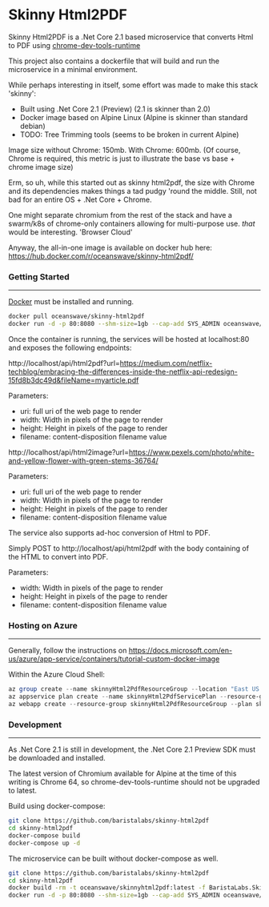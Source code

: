 Skinny Html2PDF
======

Skinny Html2PDF is a .Net Core 2.1 based microservice that converts Html to PDF using [chrome-dev-tools-runtime](https://github.com/BaristaLabs/chrome-dev-tools-runtime)

This project also contains a dockerfile that will build and run the microservice in a minimal environment.

While perhaps interesting in itself, some effort was made to make this stack 'skinny':

 - Built using .Net Core 2.1 (Preview) (2.1 is skinner than 2.0)
 - Docker image based on Alpine Linux (Alpine is skinner than standard debian)
 - TODO: Tree Trimming tools (seems to be broken in current Alpine)

Image size without Chrome: 150mb. With Chrome: 600mb.
(Of course, Chrome is required, this metric is just to illustrate the base vs base + chrome image size)

Erm, so uh, while this started out as skinny html2pdf, the size with Chrome and its dependencies makes things a tad pudgy 'round the middle. Still, not bad for an entire OS + .Net Core + Chrome.

One might separate chromium from the rest of the stack and have a swarm/k8s of chrome-only containers allowing for multi-purpose use. *that* would be interesting. 'Browser Cloud'

Anyway, the all-in-one image is available on docker hub here: https://hub.docker.com/r/oceanswave/skinny-html2pdf/

### Getting Started
---
[Docker](https://www.docker.com/get-docker) must be installed and running.

``` bash
docker pull oceanswave/skinny-html2pdf
docker run -d -p 80:8080 --shm-size=1gb --cap-add SYS_ADMIN oceanswave/skinny-html2pdf
```

Once the container is running, the services will be hosted at localhost:80 and exposes the following endpoints:

http://localhost/api/html2pdf?url=https://medium.com/netflix-techblog/embracing-the-differences-inside-the-netflix-api-redesign-15fd8b3dc49d&fileName=myarticle.pdf

Parameters:
 - uri: full uri of the web page to render
 - width: Width in pixels of the page to render
 - height: Height in pixels of the page to render
 - filename: content-disposition filename value
 
http://localhost/api/html2image?url=https://www.pexels.com/photo/white-and-yellow-flower-with-green-stems-36764/

Parameters:
 - uri: full uri of the web page to render
 - width: Width in pixels of the page to render
 - height: Height in pixels of the page to render
 - filename: content-disposition filename value

The service also supports ad-hoc conversion of Html to PDF.

Simply POST to http://localhost/api/html2pdf with the body containing of the HTML to convert into PDF.

Parameters:
 - width: Width in pixels of the page to render
 - height: Height in pixels of the page to render
 - filename: content-disposition filename value

### Hosting on Azure
---

Generally, follow the instructions on https://docs.microsoft.com/en-us/azure/app-service/containers/tutorial-custom-docker-image

Within the Azure Cloud Shell:

``` Powershell
az group create --name skinnyHtml2PdfResourceGroup --location "East US 2"
az appservice plan create --name skinnyHtml2PdfServicePlan --resource-group skinnyHtml2PdfResourceGroup --sku B1 --is-linux
az webapp create --resource-group skinnyHtml2PdfResourceGroup --plan skinnyHtml2PdfServicePlan --name skinny-html2pdf --deployment-container-image-name oceanswave/skinny-html2pdf:latest
```

### Development
---

As .Net Core 2.1 is still in development, the .Net Core 2.1 Preview SDK must be downloaded and installed. 

The latest version of Chromium available for Alpine at the time of this writing is Chrome 64, so chrome-dev-tools-runtime should not be upgraded to latest.

Build using docker-compose:

``` bash
git clone https://github.com/baristalabs/skinny-html2pdf
cd skinny-html2pdf
docker-compose build
docker-compose up -d
```

The microservice can be built without docker-compose as well.

``` bash
git clone https://github.com/baristalabs/skinny-html2pdf
cd skinny-html2pdf
docker build -rm -t oceanswave/skinnyhtml2pdf:latest -f BaristaLabs.SkinnyHtml2Pdf.Web/Dockerfile .
docker run -d -p 80:8080 --shm-size=1gb --cap-add SYS_ADMIN oceanswave/skinny-html2pdf
```
